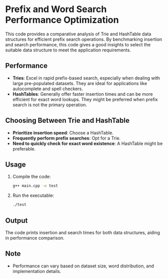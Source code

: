 # Prefix and Word Search Performance Optimization

This code provides a comparative analysis of Trie and HashTable data structures for efficient prefix search operations. By benchmarking insertion and search performance, this code gives a good insights to select the suitable data structure to meet the application requirements.

## Performance

- **Tries**: Excel in rapid prefix-based search, especially when dealing with large pre-populated datasets. They are ideal for applications like autocomplete and spell checkers.
- **HashTables**: Generally offer faster insertion times and can be more efficient for exact word lookups. They might be preferred when prefix search is not the primary operation.

## Choosing Between Trie and HashTable

- **Prioritize insertion speed**: Choose a HashTable.
- **Frequently perform prefix searches**: Opt for a Trie.
- **Need to quickly check for exact word existence**: A HashTable might be preferable.

## Usage

1. Compile the code:
    ```sh
    g++ main.cpp -o test
    ```
2. Run the executable:
    ```sh
    ./test
    ```

## Output

The code prints insertion and search times for both data structures, aiding in performance comparison.

## Note

- Performance can vary based on dataset size, word distribution, and implementation details.

